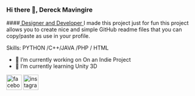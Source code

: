 ### Hi there 👋, Dereck Mavingire
####[ Designer and Developer ](https://github.com/dereckofficial/myportfolio/blob/main/javaColors.jpg)
I made this project just for fun this project allows you to create nice and simple GitHub readme files that you can copy/paste as use in your profile.

Skills: PYTHON /C++/JAVA /PHP / HTML 

- 🔭 I’m currently working on On an Indie Project  
- 🌱 I’m currently learning Unity 3D  


[<img src='https://cdn.jsdelivr.net/npm/simple-icons@3.0.1/icons/facebook.svg' alt='facebook' height='40'>](https://www.facebook.com/dereckrocks)  [<img src='https://cdn.jsdelivr.net/npm/simple-icons@3.0.1/icons/instagram.svg' alt='instagram' height='40'>](https://www.instagram.com/dereckofficial/)  

